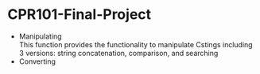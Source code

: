 # CPR101-Final-Project

- Manipulating <br />
    This function provides the functionality to manipulate Cstings including 3 versions: string concatenation, comparison, and searching
- Converting <br />
  
